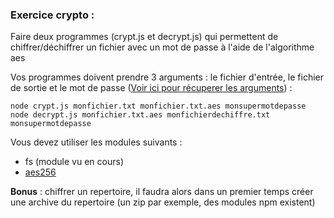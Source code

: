 ### Exercice crypto : ###

Faire deux programmes (crypt.js et decrypt.js) qui permettent de chiffrer/déchiffrer un fichier avec un mot de passe à l'aide de l'algorithme aes

Vos programmes doivent prendre 3 arguments : le fichier d'entrée, le fichier de sortie et le mot de passe ([Voir ici pour récuperer les arguments](./exemple_arguments.js)) :
```
node crypt.js monfichier.txt monfichier.txt.aes monsupermotdepasse
node decrypt.js monfichier.txt.aes monfichierdechiffre.txt monsupermotdepasse
```

Vous devez utiliser les modules suivants :
- fs (module vu en cours)
- [aes256](https://www.npmjs.com/package/aes256)

**Bonus** : chiffrer un repertoire, il faudra alors dans un premier temps créer une archive du repertoire (un zip par exemple, des modules npm existent)